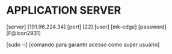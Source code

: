 # APPLICATION SERVER
[server]    [191.96.224.34]
[port]      [22]
[user]      [mk-edge]
[password]       [F@lcon2931]

[sudo -i]   [comando para garantir acesso como super usuário]
